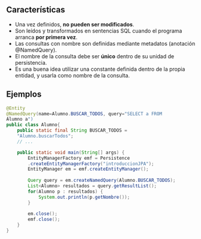 ## Características
- Una vez definidos, **no pueden ser modificados**.
- Son leídos y transformados en sentencias SQL cuando el programa arranca **por primera vez**.
- Las consultas con nombre son definidas mediante metadatos (anotación @NamedQuery).
- El nombre de la consulta debe ser **único** dentro de su unidad de persistencia.
- Es una buena idea utilizar una constante definida dentro de la propia entidad, y usarla como nombre de la consulta.

## Ejemplos
```Java
@Entity
@NamedQuery(name=Alumno.BUSCAR_TODOS, query="SELECT a FROM
Alumno a")
public class Alumno{
	public static final String BUSCAR_TODOS =
	"Alumno.buscarTodos";
	// ...

	public static void main(String[] args) {
		EntityManagerFactory emf = Persistence
		.createEntityManagerFactory("introduccionJPA");
		EntityManager em = emf.createEntityManager();
		
		Query query = em.createNamedQuery(Alumno.BUSCAR_TODOS);
		List<Alumno> resultados = query.getResultList();
		for(Alumno p : resultados) {
			System.out.println(p.getNombre());
		}
			
		em.close();
		emf.close();
	}
}
```